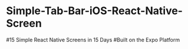 # Simple-Tab-Bar-iOS-React-Native-Screen

#15 Simple React Native Screens in 15 Days
#Built on the Expo Platform
